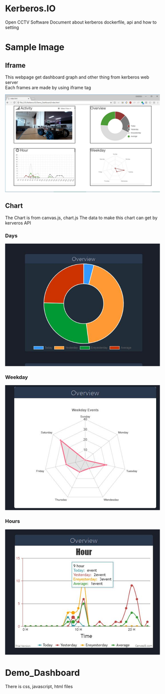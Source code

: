 # Kerberos.IO
Open CCTV Software
Document about kerberos dockerfile, api and how to setting


# Sample Image

## Iframe 

This webpage get dashboard graph and other thing from kerberos web server  
Each frames are made by using iframe tag

![Capture](./SampleImage/Demo_image.jpg)


## Chart

The Chart is from canvas.js, chart.js
The data to make this chart can get by kerveros API

### Days
![Capture](./SampleImage/overview_day.JPG)

### Weekday
![Capture](./SampleImage/overview_weekday.JPG)

### Hours
![Capture](./SampleImage/overview_hour.JPG)

# Demo_Dashboard

There is css, javascript, html files


